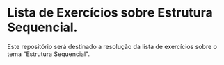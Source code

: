 # Lista de Exercícios sobre Estrutura Sequencial.

Este repositório será destinado a resolução da lista de exercícios sobre o tema "Estrutura Sequencial".
